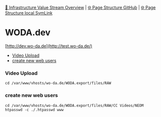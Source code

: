 [📁 Infrastructure Value Stream Overview](../infrastructure-value-stream-overview.md) | [🌐 Page Structure GitHub](/2cu.atlassian.net/wiki/spaces/CCU/pages/300000063/wodadev.md) | [🌐 Page Structure local SymLink](./wodadev.page.md)

# WODA.dev

[http://dev.wo-da.de](http://test.wo-da.de/)

- [Video Upload](#video-upload)
- [create new web users](#create-new-web-users)

### Video Upload

```
cd /var/www/vhosts/wo-da.de/WODA.export/files/RAW
```

### create new web users

```
cd /var/www/vhosts/wo-da.de/WODA.export/files/RAW/CC Videos/NEOM
htpasswd -c ./.htpasswd www
```
